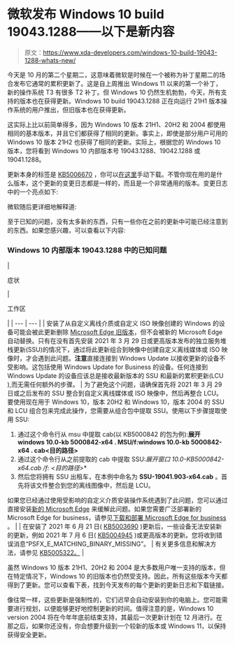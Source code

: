 # 微软发布 Windows 10 build 19043.1288——以下是新内容

> 原文：<https://www.xda-developers.com/windows-10-build-19043-1288-whats-new/>

今天是 10 月的第二个星期二，这意味着微软是时候在一个被称为补丁星期二的场合发布它通常的累积更新了。这是自上周推出 Windows 11 以来的第一个补丁，新的操作系统 T3 有很多 T2 补丁。但 Windows 10 仍然生机勃勃，今天，所有支持的版本也在获得更新。Windows 10 build 19043.1288 正在向运行 21H1 版本操作系统的用户推出，但旧版本也在获得更新。

这实际上比以前简单得多，因为 Windows 10 版本 21H1、20H2 和 2004 都使用相同的基本版本，并且它们都获得了相同的更新。事实上，即使是部分用户可用的 Windows 10 版本 21H2 也获得了相同的更新。实际上，根据您的 Windows 10 版本，您将看到 Windows 10 内部版本号 19043.1288、19042.1288 或 19041.1288。

更新本身的标签是 [KB5006670](https://support.microsoft.com/en-us/help/5006670) ，你可以[在这里](https://www.catalog.update.microsoft.com/Search.aspx?q=KB5006670)手动下载。不管你现在用的是什么版本，这个更新的变更日志都是一样的，而且是一个非常通用的版本。变更日志中的一个亮点如下:

微软随后更详细地解释道:

至于已知的问题，没有太多新的东西，只有一些你在之前的更新中可能已经注意到的东西。如果您感兴趣，可以查看以下内容:

### Windows 10 内部版本 19043.1288 中的已知问题

| 

症状

 | 

工作区

 |
| --- | --- |
| 安装了从自定义离线介质或自定义 ISO 映像创建的 Windows 的设备可能会被此更新删除 [Microsoft Edge 旧版本](https://support.microsoft.com/microsoft-edge/what-is-microsoft-edge-legacy-3e779e55-4c55-08e6-ecc8-2333768c0fb0)，但不会被新的 Microsoft Edge 自动替换。只有在没有首先安装 2021 年 3 月 29 日或更高版本发布的独立服务堆栈更新(SSU)的情况下，通过将此更新组合到映像中创建自定义离线媒体或 ISO 映像时，才会遇到此问题。**注意**直接连接到 Windows Update 以接收更新的设备不受影响。这包括使用 Windows Update for Business 的设备。任何连接到 Windows Update 的设备应该总是接收最新版本的 SSU 和最新的累积更新(LCU ),而无需任何额外的步骤。 | 为了避免这个问题，请确保首先将 2021 年 3 月 29 日或之后发布的 SSU 整合到自定义离线媒体或 ISO 映像中，然后再整合 LCU。要使用现在用于 Windows 10，版本 20H2 和 Windows 10，版本 2004 的 SSU 和 LCU 组合包来完成此操作，您需要从组合包中提取 SSU。使用以下步骤提取使用 SSU:

1.  通过这个命令行从 msu 中提取 cab(以 KB5000842 的包为例):**展开 windows 10.0-kb 5000842-x64 . MSU/f:windows 10.0-kb 5000842-x64 . cab<目的路径>**
2.  通过这个命令行从之前提取的 cab 中提取 SSU:**展开窗口 10.0-KB5000842-x64.cab /f:* <目的路径>**
3.  然后您将拥有 SSU 出租车，在本例中命名为 **SSU-19041.903-x64.cab** 。首先将该文件整合到您的离线图像中，然后是 LCU。

如果您已经通过使用受影响的自定义介质安装操作系统遇到了此问题，您可以通过直接安装[新的 Microsoft Edge](https://www.microsoft.com/edge) 来缓解此问题。如果您需要广泛部署新的 Microsoft Edge for business，请参见[下载和部署 Microsoft Edge for business](https://track.flexlinkspro.com/g.ashx?foid=1.24542&trid=1198401.711&foc=17&fot=9999&fos=1&fobs=d72ea3ca-c089-4863-814a-23823fc6072e&urllink=https://www.microsoft.com/edge/business/download) 。 |
| 在安装了 2021 年 6 月 21 日( [KB5003690](https://support.microsoft.com/en-us/topic/june-21-2021-kb5003690-os-builds-19041-1081-19042-1081-and-19043-1081-preview-expired-11a7581f-2a01-47d5-ba12-431709ee2248) )更新后，一些设备无法安装新的更新，例如 2021 年 7 月 6 日( [KB5004945](https://support.microsoft.com/en-us/topic/july-6-2021-kb5004945-os-builds-19041-1083-19042-1083-and-19043-1083-out-of-band-44b34928-0a71-4473-aa22-ecf3b83eed0e) )或更高版本的更新。您将收到错误消息“PSFX_E_MATCHING_BINARY_MISSING”。 | 有关更多信息和解决方法，请参见 [KB5005322。](https://support.microsoft.com/en-us/topic/kb5005322-some-devices-cannot-install-new-updates-after-installing-kb5003214-may-25-2021-and-kb5003690-june-21-2021-66edf7cf-5d3c-401f-bd32-49865343144f) |

虽然 Windows 10 版本 21H1、20H2 和 2004 是大多数用户唯一支持的版本，但在特定情况下，Windows 10 的旧版本也仍然受支持。因此，所有这些版本今天都得到了更新。您可以查看下表，找到今天发布的每个更新的更新日志和下载链接。

像往常一样，这些更新是强制性的，它们迟早会自动安装到你的电脑上。您可能需要进行规划，以便能够更好地控制更新的时间。值得注意的是，Windows 10 version 2004 将在今年年底前结束支持，其最后一次更新计划在 12 月进行。在那之后，如果你还没有，你会想要升级到一个较新的版本或 Windows 11，以保持获得安全更新。